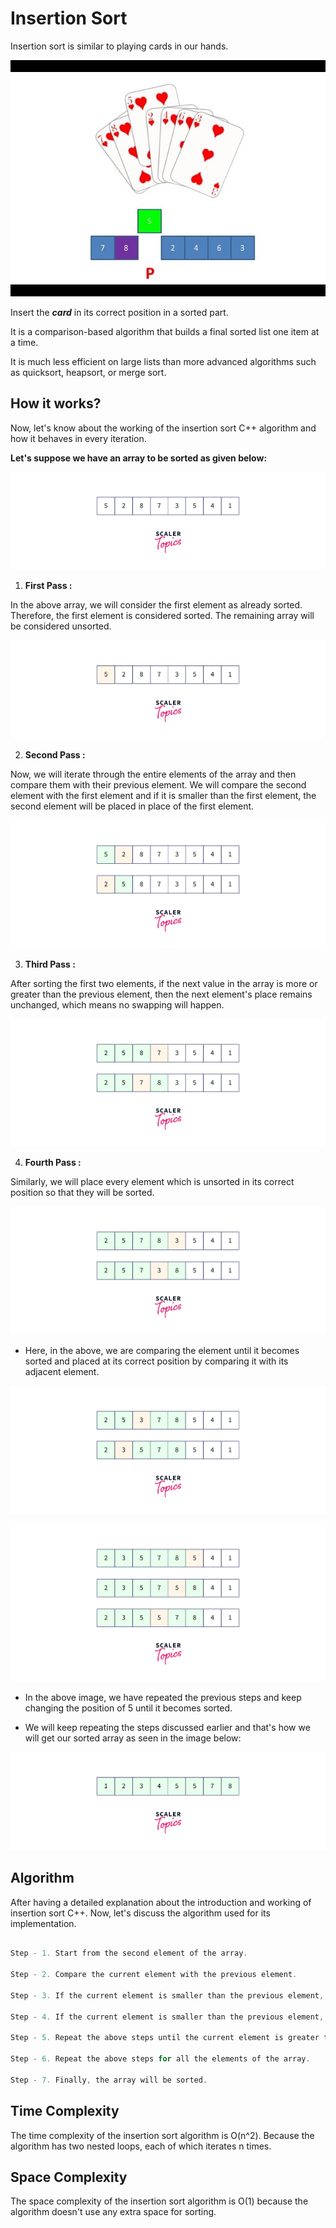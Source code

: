 # Insertion Sort

Insertion sort is similar to playing cards in our hands.

![Insertion-Sort Card Example](https://github.com/Tayeb-Ahmed-TAS/Images/blob/6ed7ea8bdd1bc95e8bd45120c623b81b08939776/card_insertion.png)

Insert the ***card*** in its correct position in a sorted part.

It is a comparison-based algorithm that builds a final sorted list one item at a time.

It is much less efficient on large lists than more advanced algorithms such as quicksort, heapsort, or merge sort.

## How it works?

Now, let's know about the working of the insertion sort C++ algorithm and how it behaves in every iteration.

**Let's suppose we have an array to be sorted as given below:**

![Insertion Sort Example](https://github.com/Tayeb-Ahmed-TAS/Images/blob/7f3df16be97e6fd5fc6f7b9bf699687c5a809340/working-of-the-insertion-sort.png)

1. **First Pass :**

In the above array, we will consider the first element as already sorted. Therefore, the first element is considered sorted. The remaining array will be considered unsorted.

![First Pass](https://github.com/Tayeb-Ahmed-TAS/Images/blob/7f3df16be97e6fd5fc6f7b9bf699687c5a809340/insertion-sort-first-pass.png)

2. **Second Pass :**

Now, we will iterate through the entire elements of the array and then compare them with their previous element. We will compare the second element with the first element and if it is smaller than the first element, the second element will be placed in place of the first element.

![Second Pass](https://github.com/Tayeb-Ahmed-TAS/Images/blob/7f3df16be97e6fd5fc6f7b9bf699687c5a809340/insertion-sort-second-pass.png)

3. **Third Pass :**

After sorting the first two elements, if the next value in the array is more or greater than the previous element, then the next element's place remains unchanged, which means no swapping will happen.

![Third Pass](https://github.com/Tayeb-Ahmed-TAS/Images/blob/7f3df16be97e6fd5fc6f7b9bf699687c5a809340/insertion-sort-third-pass.png)

4. **Fourth Pass :**

Similarly, we will place every element which is unsorted in its correct position so that they will be sorted.

![Fourth Pass](https://github.com/Tayeb-Ahmed-TAS/Images/blob/7f3df16be97e6fd5fc6f7b9bf699687c5a809340/insertion-sort-fourth-pass.png)

- Here, in the above, we are comparing the element until it becomes sorted and placed at its correct position by comparing it with its adjacent element.

![Correct Position By Comparing](https://github.com/Tayeb-Ahmed-TAS/Images/blob/7f3df16be97e6fd5fc6f7b9bf699687c5a809340/correct-position-by-comparing.png)

![Comparing Adjacent Element](https://github.com/Tayeb-Ahmed-TAS/Images/blob/7f3df16be97e6fd5fc6f7b9bf699687c5a809340/comparing-adjacent-element.png)

- In the above image, we have repeated the previous steps and keep changing the position of 5 until it becomes sorted.

- We will keep repeating the steps discussed earlier and that's how we will get our sorted array as seen in the image below:

![Sorted Array](https://github.com/Tayeb-Ahmed-TAS/Images/blob/7f3df16be97e6fd5fc6f7b9bf699687c5a809340/repeating-the-steps.png)

## Algorithm

After having a detailed explanation about the introduction and working of insertion sort C++. Now, let's discuss the algorithm used for its implementation.

```cpp

Step - 1. Start from the second element of the array.

Step - 2. Compare the current element with the previous element.

Step - 3. If the current element is smaller than the previous element, then compare it with the previous element.

Step - 4. If the current element is smaller than the previous element, then swap the current element with the previous element.

Step - 5. Repeat the above steps until the current element is greater than the previous element.

Step - 6. Repeat the above steps for all the elements of the array.

Step - 7. Finally, the array will be sorted.

```

## Time Complexity

The time complexity of the insertion sort algorithm is O(n^2). Because the algorithm has two nested loops, each of which iterates n times.

## Space Complexity

The space complexity of the insertion sort algorithm is O(1) because the algorithm doesn't use any extra space for sorting.
